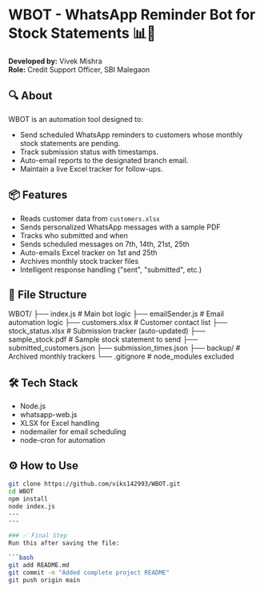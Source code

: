 # WBOT - WhatsApp Reminder Bot for Stock Statements 📊📱

**Developed by:** Vivek Mishra  
**Role:** Credit Support Officer, SBI Malegaon

## 🔍 About
WBOT is an automation tool designed to:
- Send scheduled WhatsApp reminders to customers whose monthly stock statements are pending.
- Track submission status with timestamps.
- Auto-email reports to the designated branch email.
- Maintain a live Excel tracker for follow-ups.

## 📦 Features
- Reads customer data from `customers.xlsx`
- Sends personalized WhatsApp messages with a sample PDF
- Tracks who submitted and when
- Sends scheduled messages on 7th, 14th, 21st, 25th
- Auto-emails Excel tracker on 1st and 25th
- Archives monthly stock tracker files
- Intelligent response handling ("sent", "submitted", etc.)

## 📁 File Structure
WBOT/ ├── index.js # Main bot logic ├── emailSender.js # Email automation logic ├── customers.xlsx # Customer contact list ├── stock_status.xlsx # Submission tracker (auto-updated) ├── sample_stock.pdf # Sample stock statement to send ├── submitted_customers.json ├── submission_times.json ├── backup/ # Archived monthly trackers └── .gitignore # node_modules excluded


## 🛠️ Tech Stack
- Node.js
- whatsapp-web.js
- XLSX for Excel handling
- nodemailer for email scheduling
- node-cron for automation

## ⚙️ How to Use
```bash
git clone https://github.com/viks142993/WBOT.git
cd WBOT
npm install
node index.js
---
---

### ✅ Final Step
Run this after saving the file:

```bash
git add README.md
git commit -m "Added complete project README"
git push origin main


